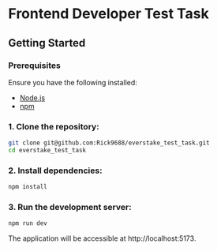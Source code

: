 # Frontend Developer Test Task

## Getting Started

### Prerequisites

Ensure you have the following installed:

- [Node.js](https://nodejs.org/)
- [npm](https://www.npmjs.com/)

### 1. Clone the repository:

```bash
git clone git@github.com:Rick9688/everstake_test_task.git
cd everstake_test_task
```

### 2. Install dependencies:

```bash
npm install
```

### 3. Run the development server:

```bash
npm run dev
```

The application will be accessible at http://localhost:5173.
